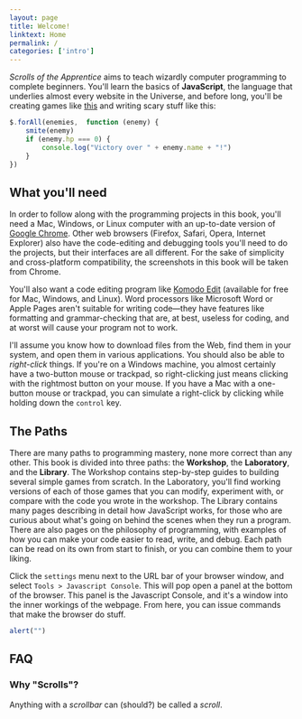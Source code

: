 ```yaml
---
layout: page
title: Welcome!
linktext: Home
permalink: /
categories: ['intro']
---
```


_Scrolls of the Apprentice_ aims to teach wizardly computer programming to complete beginners. You'll learn the basics of **JavaScript**, the language that underlies almost every website in the Universe, and before long, you'll be creating games like [this](demo) and writing scary stuff like this:

```javascript
$.forAll(enemies,  function (enemy) {
    smite(enemy)
    if (enemy.hp === 0) {
        console.log("Victory over " + enemy.name + "!")
    }
})
```

What you'll need
----------------

In order to follow along with the programming projects in this book, you'll need a Mac, Windows, or Linux computer with an up-to-date version of [Google Chrome](http://google.com/chrome/browser). Other web browsers (Firefox, Safari, Opera, Internet Explorer) also have the code-editing and debugging tools you'll need to do the projects, but their interfaces are all different. For the sake of simplicity and cross-platform compatibility, the screenshots in this book will be taken from Chrome.

You'll also want a code editing program like [Komodo Edit](http://www.activestate.com/komodo-edit/downloads) (available for free for Mac, Windows, and Linux). Word processors like Microsoft Word or Apple Pages aren't suitable for writing code&mdash;they have features like formatting and grammar-checking that are, at best, useless for coding, and at worst will cause your program not to work.

I'll assume you know how to download files from the Web, find them in your system, and open them in various applications. You should also be able to _right-click_ things. If you're on a Windows machine, you almost certainly have a two-button mouse or trackpad, so right-clicking just means clicking with the rightmost button on your mouse. If you have a Mac with a one-button mouse or trackpad, you can simulate a right-click by clicking while holding down the `control` key.

The Paths
---------

There are many paths to programming mastery, none more correct than any other. This book is divided into three paths: the **Workshop**, the **Laboratory**, and the **Library**. The Workshop contains step-by-step guides to building several simple games from scratch. In the Laboratory, you'll find working versions of each of those games that you can modify, experiment with, or compare with the code you wrote in the workshop. The Library contains many pages describing in detail how JavaScript works, for those who are curious about what's going on behind the scenes when they run a program. There are also pages on the philosophy of programming, with examples of how you can make your code easier to read, write, and debug. Each path can be read on its own from start to finish, or you can combine them to your liking.

Click the `settings` menu next to the URL bar of your browser window, and select `Tools > Javascript Console`. This will pop open a panel at the bottom of the browser. This panel is the Javascript Console, and it's a window into the inner workings of the webpage. From here, you can issue commands that make the browser do stuff.

```javascript
alert("")
```



FAQ
---

### Why "Scrolls"?

Anything with a _scrollbar_ can (should?) be called a _scroll_.

